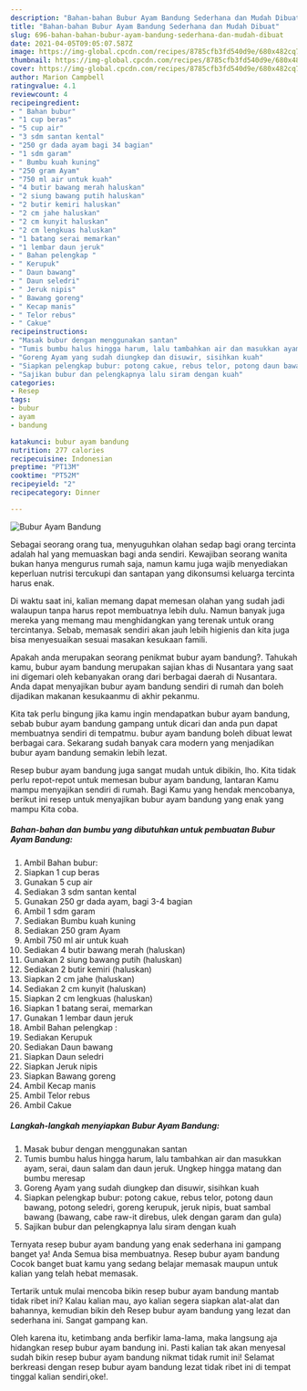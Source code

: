 ```yaml
---
description: "Bahan-bahan Bubur Ayam Bandung Sederhana dan Mudah Dibuat"
title: "Bahan-bahan Bubur Ayam Bandung Sederhana dan Mudah Dibuat"
slug: 696-bahan-bahan-bubur-ayam-bandung-sederhana-dan-mudah-dibuat
date: 2021-04-05T09:05:07.587Z
image: https://img-global.cpcdn.com/recipes/8785cfb3fd540d9e/680x482cq70/bubur-ayam-bandung-foto-resep-utama.jpg
thumbnail: https://img-global.cpcdn.com/recipes/8785cfb3fd540d9e/680x482cq70/bubur-ayam-bandung-foto-resep-utama.jpg
cover: https://img-global.cpcdn.com/recipes/8785cfb3fd540d9e/680x482cq70/bubur-ayam-bandung-foto-resep-utama.jpg
author: Marion Campbell
ratingvalue: 4.1
reviewcount: 4
recipeingredient:
- " Bahan bubur"
- "1 cup beras"
- "5 cup air"
- "3 sdm santan kental"
- "250 gr dada ayam bagi 34 bagian"
- "1 sdm garam"
- " Bumbu kuah kuning"
- "250 gram Ayam"
- "750 ml air untuk kuah"
- "4 butir bawang merah haluskan"
- "2 siung bawang putih haluskan"
- "2 butir kemiri haluskan"
- "2 cm jahe haluskan"
- "2 cm kunyit haluskan"
- "2 cm lengkuas haluskan"
- "1 batang serai memarkan"
- "1 lembar daun jeruk"
- " Bahan pelengkap "
- " Kerupuk"
- " Daun bawang"
- " Daun seledri"
- " Jeruk nipis"
- " Bawang goreng"
- " Kecap manis"
- " Telor rebus"
- " Cakue"
recipeinstructions:
- "Masak bubur dengan menggunakan santan"
- "Tumis bumbu halus hingga harum, lalu tambahkan air dan masukkan ayam, serai, daun salam dan daun jeruk. Ungkep hingga matang dan bumbu meresap"
- "Goreng Ayam yang sudah diungkep dan disuwir, sisihkan kuah"
- "Siapkan pelengkap bubur: potong cakue, rebus telor, potong daun bawang, potong seledri, goreng kerupuk, jeruk nipis, buat sambal bawang (bawang, cabe raw-it direbus, ulek dengan garam dan gula)"
- "Sajikan bubur dan pelengkapnya lalu siram dengan kuah"
categories:
- Resep
tags:
- bubur
- ayam
- bandung

katakunci: bubur ayam bandung 
nutrition: 277 calories
recipecuisine: Indonesian
preptime: "PT13M"
cooktime: "PT52M"
recipeyield: "2"
recipecategory: Dinner

---
```



![Bubur Ayam Bandung](https://img-global.cpcdn.com/recipes/8785cfb3fd540d9e/680x482cq70/bubur-ayam-bandung-foto-resep-utama.jpg)

Sebagai seorang orang tua, menyuguhkan olahan sedap bagi orang tercinta adalah hal yang memuaskan bagi anda sendiri. Kewajiban seorang  wanita bukan hanya mengurus rumah saja, namun kamu juga wajib menyediakan keperluan nutrisi tercukupi dan santapan yang dikonsumsi keluarga tercinta harus enak.

Di waktu  saat ini, kalian memang dapat memesan olahan yang sudah jadi walaupun tanpa harus repot membuatnya lebih dulu. Namun banyak juga mereka yang memang mau menghidangkan yang terenak untuk orang tercintanya. Sebab, memasak sendiri akan jauh lebih higienis dan kita juga bisa menyesuaikan sesuai masakan kesukaan famili. 



Apakah anda merupakan seorang penikmat bubur ayam bandung?. Tahukah kamu, bubur ayam bandung merupakan sajian khas di Nusantara yang saat ini digemari oleh kebanyakan orang dari berbagai daerah di Nusantara. Anda dapat menyajikan bubur ayam bandung sendiri di rumah dan boleh dijadikan makanan kesukaanmu di akhir pekanmu.

Kita tak perlu bingung jika kamu ingin mendapatkan bubur ayam bandung, sebab bubur ayam bandung gampang untuk dicari dan anda pun dapat membuatnya sendiri di tempatmu. bubur ayam bandung boleh dibuat lewat berbagai cara. Sekarang sudah banyak cara modern yang menjadikan bubur ayam bandung semakin lebih lezat.

Resep bubur ayam bandung juga sangat mudah untuk dibikin, lho. Kita tidak perlu repot-repot untuk memesan bubur ayam bandung, lantaran Kamu mampu menyajikan sendiri di rumah. Bagi Kamu yang hendak mencobanya, berikut ini resep untuk menyajikan bubur ayam bandung yang enak yang mampu Kita coba.

<!--inarticleads1-->

##### Bahan-bahan dan bumbu yang dibutuhkan untuk pembuatan Bubur Ayam Bandung:

1. Ambil  Bahan bubur:
1. Siapkan 1 cup beras
1. Gunakan 5 cup air
1. Sediakan 3 sdm santan kental
1. Gunakan 250 gr dada ayam, bagi 3-4 bagian
1. Ambil 1 sdm garam
1. Sediakan  Bumbu kuah kuning
1. Sediakan 250 gram Ayam
1. Ambil 750 ml air untuk kuah
1. Sediakan 4 butir bawang merah (haluskan)
1. Gunakan 2 siung bawang putih (haluskan)
1. Sediakan 2 butir kemiri (haluskan)
1. Siapkan 2 cm jahe (haluskan)
1. Sediakan 2 cm kunyit (haluskan)
1. Siapkan 2 cm lengkuas (haluskan)
1. Siapkan 1 batang serai, memarkan
1. Gunakan 1 lembar daun jeruk
1. Ambil  Bahan pelengkap :
1. Sediakan  Kerupuk
1. Sediakan  Daun bawang
1. Siapkan  Daun seledri
1. Siapkan  Jeruk nipis
1. Siapkan  Bawang goreng
1. Ambil  Kecap manis
1. Ambil  Telor rebus
1. Ambil  Cakue




<!--inarticleads2-->

##### Langkah-langkah menyiapkan Bubur Ayam Bandung:

1. Masak bubur dengan menggunakan santan
1. Tumis bumbu halus hingga harum, lalu tambahkan air dan masukkan ayam, serai, daun salam dan daun jeruk. Ungkep hingga matang dan bumbu meresap
1. Goreng Ayam yang sudah diungkep dan disuwir, sisihkan kuah
1. Siapkan pelengkap bubur: potong cakue, rebus telor, potong daun bawang, potong seledri, goreng kerupuk, jeruk nipis, buat sambal bawang (bawang, cabe raw-it direbus, ulek dengan garam dan gula)
1. Sajikan bubur dan pelengkapnya lalu siram dengan kuah




Ternyata resep bubur ayam bandung yang enak sederhana ini gampang banget ya! Anda Semua bisa membuatnya. Resep bubur ayam bandung Cocok banget buat kamu yang sedang belajar memasak maupun untuk kalian yang telah hebat memasak.

Tertarik untuk mulai mencoba bikin resep bubur ayam bandung mantab tidak ribet ini? Kalau kalian mau, ayo kalian segera siapkan alat-alat dan bahannya, kemudian bikin deh Resep bubur ayam bandung yang lezat dan sederhana ini. Sangat gampang kan. 

Oleh karena itu, ketimbang anda berfikir lama-lama, maka langsung aja hidangkan resep bubur ayam bandung ini. Pasti kalian tak akan menyesal sudah bikin resep bubur ayam bandung nikmat tidak rumit ini! Selamat berkreasi dengan resep bubur ayam bandung lezat tidak ribet ini di tempat tinggal kalian sendiri,oke!.

